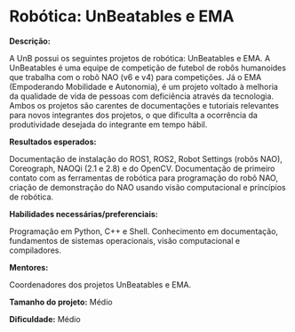 # Robótica: UnBeatables e EMA

**Descrição:**

A UnB possui os seguintes projetos de robótica: UnBeatables e EMA. A UnBeatables é uma equipe de competição de futebol de robôs humanoides que trabalha com o robô NAO (v6 e v4) para competições. Já o EMA (Empoderando Mobilidade e Autonomia), é um projeto voltado à melhoria da qualidade de vida de pessoas com deficiência através da tecnologia. Ambos os projetos são carentes de documentações e tutoriais relevantes para novos integrantes dos projetos, o que dificulta a ocorrência da produtividade desejada do integrante em tempo hábil. 

**Resultados esperados:**

Documentação de instalação do ROS1, ROS2, Robot Settings (robôs NAO), Coreograph, NAOQi (2.1 e 2.8) e do OpenCV. Documentação de primeiro contato com as ferramentas de robótica para programação do robô NAO, criação de demonstração do NAO usando visão computacional e princípios de robótica.

**Habilidades necessárias/preferenciais:**

Programação em Python, C++ e Shell. Conhecimento em documentação, fundamentos de sistemas operacionais, visão computacional e compiladores.

**Mentores:** 

Coordenadores dos projetos UnBeatables e EMA.

**Tamanho do projeto:** Médio

**Dificuldade:** Médio
